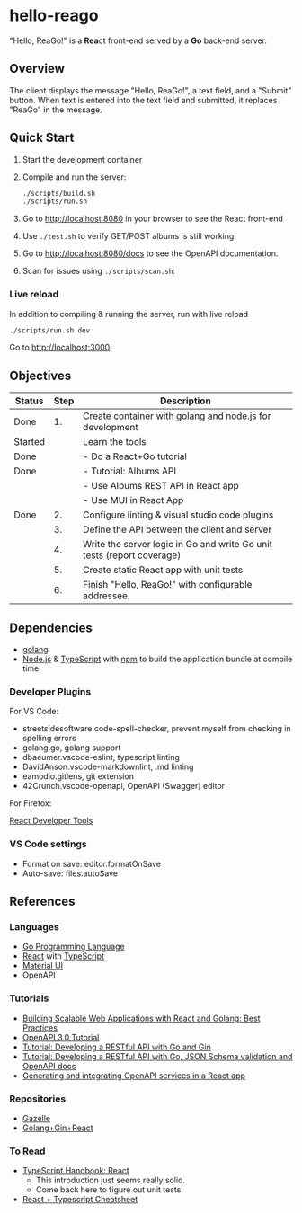 # hello-reago

"Hello, ReaGo!" is a **Rea**ct front-end served by a **Go** back-end server.

## Overview

The client displays the message "Hello, ReaGo!", a text field, and a "Submit" button.  When text is entered into the text field and submitted, it replaces "ReaGo" in the message.

## Quick Start

1. Start the development container
2. Compile and run the server:

    ```bash
    ./scripts/build.sh
    ./scripts/run.sh
    ```

3. Go to <http://localhost:8080> in your browser to see the React front-end
4. Use `./test.sh` to verify GET/POST albums is still working.
5. Go to <http://localhost:8080/docs> to see the OpenAPI documentation.
6. Scan for issues using `./scripts/scan.sh`:

### Live reload

In addition to compiling & running the server, run with live reload

```bash
./scripts/run.sh dev
```

Go to <http://localhost:3000>

## Objectives

| Status | Step | Description
|--------|------|-------------
| Done   | 1. | Create container with golang and node.js for development
| Started | | Learn the tools
| Done | | - Do a React+Go tutorial
| Done | | - Tutorial: Albums API
| | | - Use Albums REST API in React app
| | | - Use MUI in React App
| Done | 2. | Configure linting & visual studio code plugins
| | 3. | Define the API between the client and server
| | 4. | Write the server logic in Go and write Go unit tests (report coverage)
| | 5. | Create static React app with unit tests
| | 6. | Finish "Hello, ReaGo!" with configurable addressee.

## Dependencies

* [golang](https://golang.org/)
* [Node.js](https://nodejs.org/) & [TypeScript](https://www.typescriptlang.org/) with [npm](https://www.npmjs.com/) to build the application bundle at compile time

### Developer Plugins

For VS Code:

* streetsidesoftware.code-spell-checker, prevent myself from checking in spelling errors
* golang.go, golang support
* dbaeumer.vscode-eslint, typescript linting
* DavidAnson.vscode-markdownlint, .md linting
* eamodio.gitlens, git extension
* 42Crunch.vscode-openapi, OpenAPI (Swagger) editor

For Firefox:

[React Developer Tools](https://react.dev/learn/react-developer-tools)

### VS Code settings

* Format on save: editor.formatOnSave
* Auto-save: files.autoSave

## References

### Languages

* [Go Programming Language](https://go.dev/learn/)
* [React](https://react.dev/learn) with [TypeScript](https://www.typescriptlang.org/docs/handbook/intro.html)
* [Material UI](https://mui.com/material-ui/getting-started/learn/)
* OpenAPI

### Tutorials

* [Building Scalable Web Applications with React and Golang: Best Practices](https://www.dhiwise.com/post/building-scalable-web-applications-with-react-and-golang)
* [OpenAPI 3.0 Tutorial](https://support.smartbear.com/swaggerhub/docs/en/get-started/openapi-3-0-tutorial.html)
* [Tutorial: Developing a RESTful API with Go and Gin](https://go.dev/doc/tutorial/web-service-gin)
* [Tutorial: Developing a RESTful API with Go, JSON Schema validation and OpenAPI docs](https://dev.to/vearutop/tutorial-developing-a-restful-api-with-go-json-schema-validation-and-openapi-docs-2490)
* [Generating and integrating OpenAPI services in a React app](https://blog.logrocket.com/generating-integrating-openapi-services-react/)

### Repositories

* [Gazelle](https://github.com/kilpatty/Gazelle)
* [Golang+Gin+React](https://github.com/roylisto/gin-golang-react/)

### To Read

* [TypeScript Handbook: React](https://github.com/Microsoft/TypeScript-Handbook/blob/master/pages/tutorials/React.md)
  * This introduction just seems really solid.
  * Come back here to figure out unit tests.
* [React + Typescript Cheatsheet](https://gist.github.com/juhaelee/b80ab497f74e7393b15439c17421d299)

